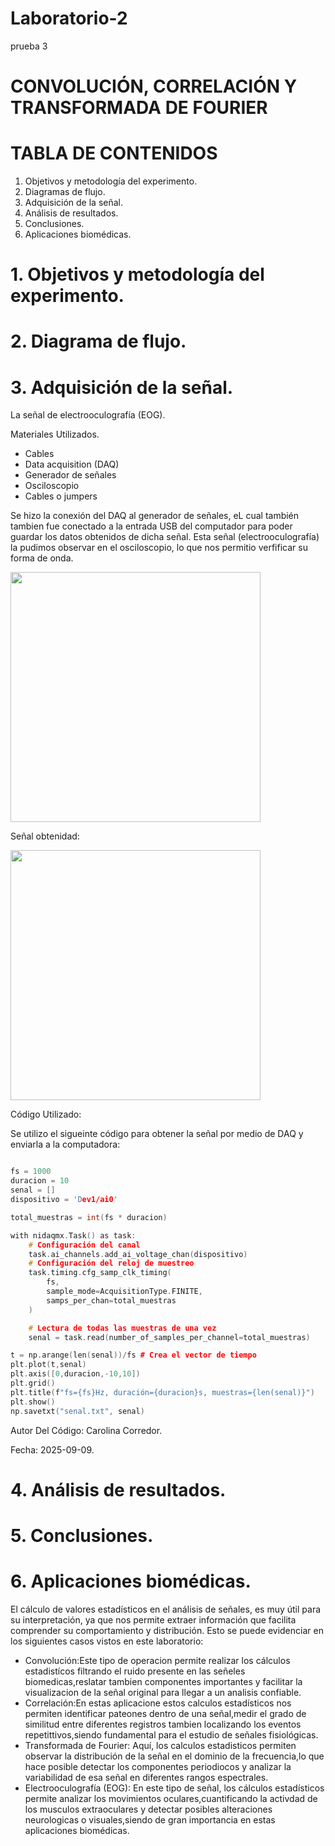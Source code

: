 # Laboratorio-2

prueba 3
# CONVOLUCIÓN, CORRELACIÓN Y TRANSFORMADA DE FOURIER
# TABLA DE CONTENIDOS
1. Objetivos y metodología del experimento.
2. Diagramas de flujo.
3. Adquisición de la señal.
4. Análisis de resultados.
5. Conclusiones.
6. Aplicaciones biomédicas.

# 1. Objetivos y metodología del experimento.
# 2. Diagrama de flujo.
# 3. Adquisición de la señal.
La señal de electrooculografía (EOG).

Materiales Utilizados.

- Cables
- Data acquisition (DAQ)
- Generador de señales
- Osciloscopio 
- Cables o jumpers

Se hizo la conexión del DAQ al generador de señales, eL cual también tambien fue conectado a la entrada USB del computador para poder  guardar los datos obtenidos de dicha señal. Esta señal (electrooculografía) la pudimos observar en el osciloscopio, lo que nos permitio verfificar su forma de onda. 

<img src="https://github.com/user-attachments/assets/de167f12-5352-4112-925f-7ed2ff729f89" width="400"/>

Señal obtenidad:

<img src="https://github.com/user-attachments/assets/7e5fd84d-e908-4c53-b3c2-85e02cdc4186" width="400"/>

Código Utilizado:

Se utilizo el sigueinte código para obtener la señal por medio de DAQ y enviarla a la computadora:
```cpp Adquisición de la señal por tiempo definido

fs = 1000          
duracion = 10        
senal = []         
dispositivo = 'Dev1/ai0' 

total_muestras = int(fs * duracion)

with nidaqmx.Task() as task:
    # Configuración del canal
    task.ai_channels.add_ai_voltage_chan(dispositivo)
    # Configuración del reloj de muestreo
    task.timing.cfg_samp_clk_timing(
        fs,
        sample_mode=AcquisitionType.FINITE,   
        samps_per_chan=total_muestras        
    )

    # Lectura de todas las muestras de una vez
    senal = task.read(number_of_samples_per_channel=total_muestras)

t = np.arange(len(senal))/fs # Crea el vector de tiempo 
plt.plot(t,senal)
plt.axis([0,duracion,-10,10])
plt.grid()
plt.title(f"fs={fs}Hz, duración={duracion}s, muestras={len(senal)}")
plt.show()
np.savetxt("senal.txt", senal)
```
 Autor Del Código: Carolina Corredor.
 
 Fecha: 2025-09-09.
 # 4. Análisis de resultados.
 # 5. Conclusiones.
 # 6. Aplicaciones biomédicas.
 
 El cálculo de valores estadísticos en el análisis de señales, es muy útil para su interpretación, ya que nos permite extraer información que facilita comprender su comportamiento y distribución. Esto se puede evidenciar en los siguientes casos vistos en este laboratorio:
 - Convolución:Este tipo de operacion permite realizar los cálculos estadistícos filtrando el ruido presente en las señeles biomedicas,reslatar tambien componentes importantes y facilitar la visualizacion de la señal original para llegar a un analisis confiable.
 - Correlación:En estas aplicacione estos calculos estadísticos nos permiten identificar pateones dentro de una señal,medir el grado de similitud entre diferentes registros tambien localizando los eventos repetittivos,siendo fundamental para el estudio de señales fisiológicas.
 - Transformada de Fourier: Aquí, los calculos estadisticos permiten observar la distribución de la señal en el dominio de la frecuencia,lo que hace posible detectar los componentes periodiocos y analizar la variabilidad de esa señal en diferentes rangos espectrales.
 - Electrooculografía (EOG): En este tipo de señal, los cálculos estadísticos permite analizar los movimientos oculares,cuantificando la activdad de los musculos extraoculares y detectar posibles alteraciones neurologicas o visuales,siendo de gran importancia en estas aplicaciones biomédicas.
